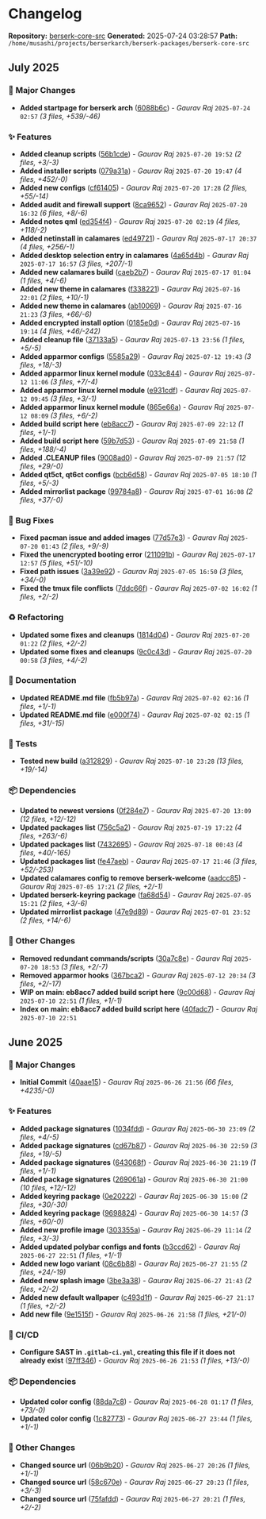 # Changelog

**Repository:** [berserk-core-src](git@gitlab.com:berserkarch/berserk-packages/berserk-core-src.git)
**Generated:** 2025-07-24 03:28:57
**Path:** `/home/musashi/projects/berserkarch/berserk-packages/berserk-core-src`

## July 2025

### 🚀 Major Changes

- **Added startpage for berserk arch** ([6088b6c](git@gitlab.com:berserkarch/berserk-packages/berserk-core-src/-/commit/6088b6c1488f49640782d3ea73127621bfffbecd)) - *Gaurav Raj* `2025-07-24 02:57` *(3 files, +539/-46)*

### ✨ Features

- **Added cleanup scripts** ([56b1cde](git@gitlab.com:berserkarch/berserk-packages/berserk-core-src/-/commit/56b1cde9fbbd20bbf0e35ac7ebee8465fd207208)) - *Gaurav Raj* `2025-07-20 19:52` *(2 files, +3/-3)*
- **Added installer scripts** ([079a31a](git@gitlab.com:berserkarch/berserk-packages/berserk-core-src/-/commit/079a31a8a2bb85e4aca254eb7b32ee89960b9d47)) - *Gaurav Raj* `2025-07-20 19:47` *(4 files, +452/-0)*
- **Added new configs** ([cf61405](git@gitlab.com:berserkarch/berserk-packages/berserk-core-src/-/commit/cf61405d5e294ba53bf8716bd617cc94e563a421)) - *Gaurav Raj* `2025-07-20 17:28` *(2 files, +55/-14)*
- **Added audit and firewall support** ([8ca9652](git@gitlab.com:berserkarch/berserk-packages/berserk-core-src/-/commit/8ca9652460bf2e6ef6f9b12283336fadad4fcdca)) - *Gaurav Raj* `2025-07-20 16:32` *(6 files, +8/-6)*
- **Added notes qml** ([ed354f4](git@gitlab.com:berserkarch/berserk-packages/berserk-core-src/-/commit/ed354f4c2ff6bc819a0b6db2b3eb933d14fe24c0)) - *Gaurav Raj* `2025-07-20 02:19` *(4 files, +118/-2)*
- **Added netinstall in calamares** ([ed49721](git@gitlab.com:berserkarch/berserk-packages/berserk-core-src/-/commit/ed497213acf52605d8b08de8fb6a10879008ed6f)) - *Gaurav Raj* `2025-07-17 20:37` *(4 files, +256/-1)*
- **Added desktop selection entry in calamares** ([4a65d4b](git@gitlab.com:berserkarch/berserk-packages/berserk-core-src/-/commit/4a65d4b3d3de6062491253d290fd9cc846136454)) - *Gaurav Raj* `2025-07-17 16:57` *(3 files, +207/-1)*
- **Added new calamares build** ([caeb2b7](git@gitlab.com:berserkarch/berserk-packages/berserk-core-src/-/commit/caeb2b7e91283f6641727b1c21b6384c762b73cd)) - *Gaurav Raj* `2025-07-17 01:04` *(1 files, +4/-6)*
- **Added new theme in calamares** ([f338221](git@gitlab.com:berserkarch/berserk-packages/berserk-core-src/-/commit/f3382216125a3267e491cedae62ba1f7d39adb81)) - *Gaurav Raj* `2025-07-16 22:01` *(2 files, +10/-1)*
- **Added new theme in calamares** ([ab10069](git@gitlab.com:berserkarch/berserk-packages/berserk-core-src/-/commit/ab100691ee1ccb0613df101681e960af9d77ddc0)) - *Gaurav Raj* `2025-07-16 21:23` *(3 files, +66/-6)*
- **Added encrypted install option** ([0185e0d](git@gitlab.com:berserkarch/berserk-packages/berserk-core-src/-/commit/0185e0d618ed20bdbc0e21f03488cba641d21d36)) - *Gaurav Raj* `2025-07-16 19:14` *(4 files, +46/-242)*
- **Added cleanup file** ([37133a5](git@gitlab.com:berserkarch/berserk-packages/berserk-core-src/-/commit/37133a5c94d3f7b93f44d3a8ee951a82923713e1)) - *Gaurav Raj* `2025-07-13 23:56` *(1 files, +5/-5)*
- **Added apparmor configs** ([5585a29](git@gitlab.com:berserkarch/berserk-packages/berserk-core-src/-/commit/5585a29f08e7d9c789235917bf6bcba4ef9372ba)) - *Gaurav Raj* `2025-07-12 19:43` *(3 files, +18/-3)*
- **Added apparmor linux kernel module** ([033c844](git@gitlab.com:berserkarch/berserk-packages/berserk-core-src/-/commit/033c8444b346c888d5046af7d8e1a03f865d690f)) - *Gaurav Raj* `2025-07-12 11:06` *(3 files, +7/-4)*
- **Added apparmor linux kernel module** ([e931cdf](git@gitlab.com:berserkarch/berserk-packages/berserk-core-src/-/commit/e931cdfd75f0e1c2b6d41805646bf4468eb55ba6)) - *Gaurav Raj* `2025-07-12 09:45` *(3 files, +3/-1)*
- **Added apparmor linux kernel module** ([865e66a](git@gitlab.com:berserkarch/berserk-packages/berserk-core-src/-/commit/865e66ac231148997f92cf12279112e91c9edae9)) - *Gaurav Raj* `2025-07-12 08:09` *(3 files, +6/-2)*
- **Added build script here** ([eb8acc7](git@gitlab.com:berserkarch/berserk-packages/berserk-core-src/-/commit/eb8acc7432dc1cc00685d8811e551d2b39b5e25f)) - *Gaurav Raj* `2025-07-09 22:12` *(1 files, +1/-1)*
- **Added build script here** ([59b7d53](git@gitlab.com:berserkarch/berserk-packages/berserk-core-src/-/commit/59b7d53f692c552662d9195289e44f3e02ee052f)) - *Gaurav Raj* `2025-07-09 21:58` *(1 files, +188/-4)*
- **Added .CLEANUP files** ([9008ad0](git@gitlab.com:berserkarch/berserk-packages/berserk-core-src/-/commit/9008ad02aa31b72c137aee32c1643e6a3d6df9a3)) - *Gaurav Raj* `2025-07-09 21:57` *(12 files, +29/-0)*
- **Added qt5ct, qt6ct configs** ([bcb6d58](git@gitlab.com:berserkarch/berserk-packages/berserk-core-src/-/commit/bcb6d580014af874555c0354ac053b5aea0895a9)) - *Gaurav Raj* `2025-07-05 18:10` *(1 files, +5/-3)*
- **Added mirrorlist package** ([99784a8](git@gitlab.com:berserkarch/berserk-packages/berserk-core-src/-/commit/99784a84415f7ac580498bffdb58042ff5b50151)) - *Gaurav Raj* `2025-07-01 16:08` *(2 files, +37/-0)*

### 🐛 Bug Fixes

- **Fixed pacman issue and added images** ([77d57e3](git@gitlab.com:berserkarch/berserk-packages/berserk-core-src/-/commit/77d57e3f464fd80f177b97f1ed56360dbbf17d5f)) - *Gaurav Raj* `2025-07-20 01:43` *(2 files, +9/-9)*
- **Fixed the unencrypted booting error** ([211091b](git@gitlab.com:berserkarch/berserk-packages/berserk-core-src/-/commit/211091b525840b7732a53d95ff700102163cb2ac)) - *Gaurav Raj* `2025-07-17 12:57` *(5 files, +51/-10)*
- **Fixed path issues** ([3a39e92](git@gitlab.com:berserkarch/berserk-packages/berserk-core-src/-/commit/3a39e926604362483915959f18489602aa5f0416)) - *Gaurav Raj* `2025-07-05 16:50` *(3 files, +34/-0)*
- **Fixed the tmux file conflicts** ([7ddc66f](git@gitlab.com:berserkarch/berserk-packages/berserk-core-src/-/commit/7ddc66f5c70ba77a75596365d432123f159849cf)) - *Gaurav Raj* `2025-07-02 16:02` *(1 files, +2/-2)*

### ♻️ Refactoring

- **Updated some fixes and cleanups** ([1814d04](git@gitlab.com:berserkarch/berserk-packages/berserk-core-src/-/commit/1814d04b1ae43d4ffbd00b5a12d53ee2165bd02c)) - *Gaurav Raj* `2025-07-20 01:22` *(2 files, +2/-2)*
- **Updated some fixes and cleanups** ([9c0c43d](git@gitlab.com:berserkarch/berserk-packages/berserk-core-src/-/commit/9c0c43d3d9d080ca0e680660032fabd7bdc290c3)) - *Gaurav Raj* `2025-07-20 00:58` *(3 files, +4/-2)*

### 📖 Documentation

- **Updated README.md file** ([fb5b97a](git@gitlab.com:berserkarch/berserk-packages/berserk-core-src/-/commit/fb5b97a1c29e078dbb6efcc0b1f7840a638d79d3)) - *Gaurav Raj* `2025-07-02 02:16` *(1 files, +1/-1)*
- **Updated README.md file** ([e000f74](git@gitlab.com:berserkarch/berserk-packages/berserk-core-src/-/commit/e000f74ba4be6565b2946fc4d3b6ec80c94f4228)) - *Gaurav Raj* `2025-07-02 02:15` *(1 files, +31/-15)*

### 🧪 Tests

- **Tested new build** ([a312829](git@gitlab.com:berserkarch/berserk-packages/berserk-core-src/-/commit/a3128292b50dbe291d40f7149f604430c319b1a7)) - *Gaurav Raj* `2025-07-10 23:28` *(13 files, +19/-14)*

### 📦 Dependencies

- **Updated to newest versions** ([0f284e7](git@gitlab.com:berserkarch/berserk-packages/berserk-core-src/-/commit/0f284e7872d3a3097e9d6f34001a96e1438621f9)) - *Gaurav Raj* `2025-07-20 13:09` *(12 files, +12/-12)*
- **Updated packages list** ([756c5a2](git@gitlab.com:berserkarch/berserk-packages/berserk-core-src/-/commit/756c5a22050d8a265697f1c42a27fda7563df51e)) - *Gaurav Raj* `2025-07-19 17:22` *(4 files, +263/-6)*
- **Updated packages list** ([7432695](git@gitlab.com:berserkarch/berserk-packages/berserk-core-src/-/commit/7432695071f27b5762ac37468e9cdc4a9b3d10ce)) - *Gaurav Raj* `2025-07-18 00:43` *(4 files, +40/-165)*
- **Updated packages list** ([fe47aeb](git@gitlab.com:berserkarch/berserk-packages/berserk-core-src/-/commit/fe47aeb85da38708ec064b1e2f368783ae9503c0)) - *Gaurav Raj* `2025-07-17 21:46` *(3 files, +52/-253)*
- **Updated calamares config to remove berserk-welcome** ([aadcc85](git@gitlab.com:berserkarch/berserk-packages/berserk-core-src/-/commit/aadcc8554b3f016f1cb3eec3eded66a00dc38f69)) - *Gaurav Raj* `2025-07-05 17:21` *(2 files, +2/-1)*
- **Updated berserk-keyring package** ([fa68d54](git@gitlab.com:berserkarch/berserk-packages/berserk-core-src/-/commit/fa68d547a2ee605f7de6888233ec3cfa87e21d0e)) - *Gaurav Raj* `2025-07-05 15:21` *(2 files, +3/-6)*
- **Updated mirrorlist package** ([47e9d89](git@gitlab.com:berserkarch/berserk-packages/berserk-core-src/-/commit/47e9d8940ed60c2bd4dab074a001f9fa84b7874f)) - *Gaurav Raj* `2025-07-01 23:52` *(2 files, +14/-6)*

### 🔧 Other Changes

- **Removed redundant commands/scripts** ([30a7c8e](git@gitlab.com:berserkarch/berserk-packages/berserk-core-src/-/commit/30a7c8e805a90ede28584649fdfcc59e2b639e26)) - *Gaurav Raj* `2025-07-20 18:53` *(3 files, +2/-7)*
- **Removed apparmor hooks** ([367bca2](git@gitlab.com:berserkarch/berserk-packages/berserk-core-src/-/commit/367bca278c70896547510643e993b818eb2e57a2)) - *Gaurav Raj* `2025-07-12 20:34` *(3 files, +2/-17)*
- **WIP on main: eb8acc7 added build script here** ([9c00d68](git@gitlab.com:berserkarch/berserk-packages/berserk-core-src/-/commit/9c00d68c55696ce3744d5b06091f73cd11961ed1)) - *Gaurav Raj* `2025-07-10 22:51` *(1 files, +1/-1)*
- **Index on main: eb8acc7 added build script here** ([40fadc7](git@gitlab.com:berserkarch/berserk-packages/berserk-core-src/-/commit/40fadc7612dc3d95f7c5c4609b048b59600e8ec5)) - *Gaurav Raj* `2025-07-10 22:51`

## June 2025

### 🚀 Major Changes

- **Initial Commit** ([40aae15](git@gitlab.com:berserkarch/berserk-packages/berserk-core-src/-/commit/40aae15c24717754d45bb8e7018d4600e97400c8)) - *Gaurav Raj* `2025-06-26 21:56` *(66 files, +4235/-0)*

### ✨ Features

- **Added package signatures** ([1034fdd](git@gitlab.com:berserkarch/berserk-packages/berserk-core-src/-/commit/1034fdd27d91d8d0e88c9a2a2f7a012071e18043)) - *Gaurav Raj* `2025-06-30 23:09` *(2 files, +4/-5)*
- **Added package signatures** ([cd67b87](git@gitlab.com:berserkarch/berserk-packages/berserk-core-src/-/commit/cd67b870e9ee1cc17b33278130c1a46752adeca0)) - *Gaurav Raj* `2025-06-30 22:59` *(3 files, +19/-5)*
- **Added package signatures** ([643068f](git@gitlab.com:berserkarch/berserk-packages/berserk-core-src/-/commit/643068f8ee95692935be086f5bd187ead95d433f)) - *Gaurav Raj* `2025-06-30 21:19` *(1 files, +1/-1)*
- **Added package signatures** ([269061a](git@gitlab.com:berserkarch/berserk-packages/berserk-core-src/-/commit/269061a74624613eed92f89e081eb375243086e7)) - *Gaurav Raj* `2025-06-30 21:00` *(10 files, +12/-12)*
- **Added keyring package** ([0e20222](git@gitlab.com:berserkarch/berserk-packages/berserk-core-src/-/commit/0e202223382966d0a566cc85c70a11bcc695fb6f)) - *Gaurav Raj* `2025-06-30 15:00` *(2 files, +30/-30)*
- **Added keyring package** ([9698824](git@gitlab.com:berserkarch/berserk-packages/berserk-core-src/-/commit/9698824783ffd87b52dfeb98c33ac470c98dd92f)) - *Gaurav Raj* `2025-06-30 14:57` *(3 files, +60/-0)*
- **Added new profile image** ([303355a](git@gitlab.com:berserkarch/berserk-packages/berserk-core-src/-/commit/303355a250db3473bb5e0ccfd987fee3cdb7190d)) - *Gaurav Raj* `2025-06-29 11:14` *(2 files, +3/-3)*
- **Added updated polybar configs and fonts** ([b3ccd62](git@gitlab.com:berserkarch/berserk-packages/berserk-core-src/-/commit/b3ccd62aa85aeb2ed8d4965c69ff80fecb3aa1ae)) - *Gaurav Raj* `2025-06-27 22:51` *(1 files, +1/-1)*
- **Added new logo variant** ([08c6b88](git@gitlab.com:berserkarch/berserk-packages/berserk-core-src/-/commit/08c6b883682abe9c3fceb9b25e59d5289b41abb2)) - *Gaurav Raj* `2025-06-27 21:55` *(2 files, +24/-19)*
- **Added new splash image** ([3be3a38](git@gitlab.com:berserkarch/berserk-packages/berserk-core-src/-/commit/3be3a381749e6abadea09dad2daeeebf3050ab47)) - *Gaurav Raj* `2025-06-27 21:43` *(2 files, +2/-2)*
- **Added new default wallpaper** ([c493d1f](git@gitlab.com:berserkarch/berserk-packages/berserk-core-src/-/commit/c493d1f5678f0daecbf8baef67cad18a1ac78788)) - *Gaurav Raj* `2025-06-27 21:17` *(1 files, +2/-2)*
- **Add new file** ([9e1515f](git@gitlab.com:berserkarch/berserk-packages/berserk-core-src/-/commit/9e1515f34f09508caad6fa99272e8129459983bf)) - *Gaurav Raj* `2025-06-26 21:58` *(1 files, +21/-0)*

### 👷 CI/CD

- **Configure SAST in `.gitlab-ci.yml`, creating this file if it does not already exist** ([97ff346](git@gitlab.com:berserkarch/berserk-packages/berserk-core-src/-/commit/97ff346c61577b8b9bf53c74507834d59937b02c)) - *Gaurav Raj* `2025-06-26 21:53` *(1 files, +13/-0)*

### 📦 Dependencies

- **Updated color config** ([88da7c8](git@gitlab.com:berserkarch/berserk-packages/berserk-core-src/-/commit/88da7c809ef44d8b9b03f05616e4b93a596a0a37)) - *Gaurav Raj* `2025-06-28 01:17` *(1 files, +73/-0)*
- **Updated color config** ([1c82773](git@gitlab.com:berserkarch/berserk-packages/berserk-core-src/-/commit/1c827735cabf437cfa69ed9a52927db73dcec579)) - *Gaurav Raj* `2025-06-27 23:44` *(1 files, +1/-1)*

### 🔧 Other Changes

- **Changed source url** ([06b9b20](git@gitlab.com:berserkarch/berserk-packages/berserk-core-src/-/commit/06b9b20fed3c4c9088d9893ce0a1c23501dda3a3)) - *Gaurav Raj* `2025-06-27 20:26` *(1 files, +1/-1)*
- **Changed source url** ([58c670e](git@gitlab.com:berserkarch/berserk-packages/berserk-core-src/-/commit/58c670e3a2a29589e560b8b3272700dc51ca6c88)) - *Gaurav Raj* `2025-06-27 20:23` *(1 files, +3/-3)*
- **Changed source url** ([75fafdd](git@gitlab.com:berserkarch/berserk-packages/berserk-core-src/-/commit/75fafdd0af5318aade02bff6c7200f6c2fc23a0b)) - *Gaurav Raj* `2025-06-27 20:21` *(1 files, +2/-2)*

